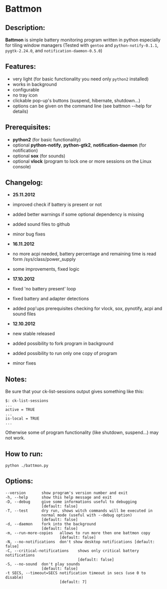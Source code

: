 # Battmon

## Description:
**Battmon** is simple battery monitoring program written in python especially for tiling window managers
 (Tested with `gentoo` and `python-notify-0.1.1`, `pygtk-2.24.0`, and `notification-daemon-0.5.0`)

## Features:
* very light (for basic functionality you need only `python2` installed)
* works in background
* configurable
* no tray icon
* clickable pop-up's buttons (suspend, hibernate, shutdown...)
* options can be given on the command line (see battmon --help for details)

## Prerequisites:
* **python2** (for basic functionality)
* optional **python-notify**, **python-gtk2**, **notification-daemon** (for notification)
* optional **sox** (for sounds)
* optional **vlock** (program to lock one or more sessions on the Linux console)

## Changelog:
* **25.11.2012**
 * improved check if battery is present or not
 * added better warnings if some optional dependency is missing
 * added sound files to github
 * minor bug fixes  
  
* **16.11.2012**
 * no more acpi needed, battery percentage and remaining time is read form /sys/class/power_supply
 * some improvements, fixed logic  

* **17.10.2012**
 * fixed 'no battery present' loop
 * fixed battery and adapter detections
 * added pop'ups prerequisites checking for vlock, sox, pynotify, acpi and sound files  
  
* **12.10.2012**
 * new stable released
 * added possibility to fork program in background
 * added possibility to run only one copy of program
 * minor fixes  

## Notes:
 Be sure that your ck-list-sessions output gives something like this:
 
	$: ck-list-sessions
   	...
   	active = TRUE
   	...
   	is-local = TRUE
   	...
   	
 Otherwise some of program functionality (like shutdown, suspend...) may not work.

## How to run:
	
	python ./battmon.py

## Options:

	--version       show program's version number and exit
  	-h, --help      show this help message and exit
  	-D, --debug     give some informations useful to debugging 
  					[default: false]
  	-T, --test		dry run, shows witch commands will be executed in
                    normal mode (useful with --debug option) 
                    [default: false]
  	-d, --daemon	fork into the background 
  					[default: false]
	-m, --run-more-copies 	allows to run more then one battmon copy
                          	[default: false]
  	-N, --no-notifications	don't show desktop notifications [default: false]
	-C, --critical-notifications	shows only critical battery notifications 
									[default: false]
	-S, --no-sound	don't play sounds 
  					[default: false]
  	-t SECS, --timeout=SECS	notification timeout in secs (use 0 to disable)
                        	[default: 7]
	